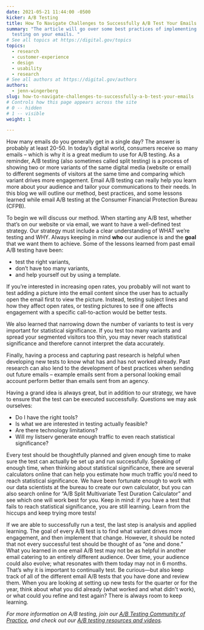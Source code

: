```yaml
---
date: 2021-05-21 11:44:00 -0500
kicker: A/B Testing
title: How To Navigate Challenges to Successfully A/B Test Your Emails
summary: "The article will go over some best practices of implementing A/B
  testing on your emails. "
# See all topics at https://digital.gov/topics
topics:
  - research
  - customer-experience
  - design
  - usability
  - research
# See all authors at https://digital.gov/authors
authors:
  - jenn-wingerberg
slug: how-to-navigate-challenges-to-successfully-a-b-test-your-emails
# Controls how this page appears across the site
# 0 -- hidden
# 1 -- visible
weight: 1

---
```


How many emails do you generally get in a single day? The answer is probably at least 20-50. In today’s digital world, consumers receive so many emails – which is why it is a great medium to use for A/B testing. As a reminder, A/B testing (also sometimes called split testing) is a process of showing two or more variants of the same digital media (website or email) to different segments of visitors at the same time and comparing which variant drives more engagement. Email A/B testing can really help you learn more about your audience and tailor your communications to their needs. In this blog we will outline our method, best practices, and some lessons learned while email A/B testing at the Consumer Financial Protection Bureau (CFPB).

To begin we will discuss our method. When starting any A/B test, whether that’s on our website or via email, we want to have a well-defined test strategy. Our strategy must include a clear understanding of WHAT we’re testing and WHY. Always keeping in mind **who** our audience is and the **goal** that we want them to achieve. Some of the lessons learned from past email A/B testing have been: 

* test the right variants, 
* don’t have too many variants, 
* and help yourself out by using a template. 

If you’re interested in increasing open rates, you probably will not want to test adding a picture into the email content since the user has to actually open the email first to view the picture. Instead, testing subject lines and how they affect open rates, or testing pictures to see if one affects engagement with a specific call-to-action would be better tests.

We also learned that narrowing down the number of variants to test is very important for statistical significance. If you test too many variants and spread your segmented visitors too thin, you may never reach statistical significance and therefore cannot interpret the data accurately. 

Finally, having a process and capturing past research is helpful when developing new tests to know what has and has not worked already. Past research can also lend to the development of best practices when sending out future emails – example emails sent from a personal looking email account perform better than emails sent from an agency.   

Having a grand idea is always great, but in addition to our strategy, we have to ensure that the test can be executed successfully. Questions we may ask ourselves: 

* Do I have the right tools? 
* Is what we are interested in testing actually feasible? 
* Are there technology limitations? 
* Will my listserv generate enough traffic to even reach statistical significance? 

Every test should be thoughtfully planned and given enough time to make sure the test can actually be set up and run successfully. Speaking of enough time, when thinking about statistical significance, there are several calculators online that can help you estimate how much traffic you’d need to reach statistical significance. We have been fortunate enough to work with our data scientists at the bureau to create our own calculator, but you can also search online for “A/B Split Multivariate Test Duration Calculator” and see which one will work best for you. Keep in mind: if you have a test that fails to reach statistical significance, you are still learning. Learn from the hiccups and keep trying more tests!

If we are able to successfully run a test, the last step is analysis and applied learning. The goal of every A/B test is to find what variant drives more engagement, and then implement that change. However, it should be noted that not every successful test should be thought of as “one and done.” What you learned in one email A/B test may not be as helpful in another email catering to an entirely different audience. Over time, your audience could also evolve; what resonates with them today may not in 6 months. That’s why it is important to continually test. Be curious—but also keep track of all of the different email A/B tests that you have done and review them. When you are looking at setting up new tests for the quarter or for the year, think about what you did already (what worked and what didn't work), or what could you refine and test again? There is always room to keep learning.

_For more information on A/B testing, join our [A/B Testing Community of Practice](https://digital.gov/communities/a-b-testing-community/), and check out our [A/B testing resources and videos](https://digital.gov/topics/a-b-testing/)._

